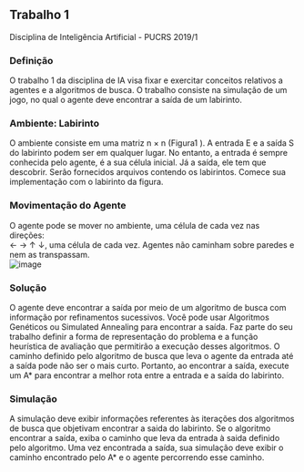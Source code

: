 ## Trabalho 1
Disciplina de Inteligência Artificial - PUCRS 2019/1
### Definição
O trabalho 1 da disciplina de IA visa fixar e exercitar conceitos relativos a agentes e a algoritmos de busca. 
O trabalho consiste na simulação de um jogo, no qual o agente deve encontrar a saída de um labirinto.
### Ambiente: Labirinto
O ambiente consiste em uma matriz n × n (Figura1 ). A entrada E e a
saída S do labirinto podem ser em qualquer lugar. No entanto, a entrada
é sempre conhecida pelo agente, é a sua célula inicial. Já a saída, ele tem
que descobrir. Serão fornecidos arquivos contendo os labirintos. Comece
sua implementação com o labirinto da figura.
### Movimentação do Agente
O agente pode se mover no ambiente, uma célula de cada vez nas direções:  
← → ↑ ↓, uma célula de cada vez. Agentes não caminham sobre paredes e
nem as transpassam.  
![image](https://user-images.githubusercontent.com/32601286/55297920-f180e400-5400-11e9-95b4-16f00beef12d.png)
### Solução
O agente deve encontrar a saída por meio de um algoritmo de busca
com informação por refinamentos sucessivos. Você pode usar Algoritmos Genéticos ou Simulated Annealing para encontrar a saída. Faz parte
do seu trabalho definir a forma de representação do problema e a função
heurística de avaliação que permitirão a execução desses algoritmos. O
caminho definido pelo algoritmo de busca que leva o agente da entrada
até a saída pode não ser o mais curto. Portanto, ao encontrar a saída,
execute um A* para encontrar a melhor rota entre a entrada e a saída do
labirinto.
### Simulação
A simulação deve exibir informações referentes às iterações dos algoritmos
de busca que objetivam encontrar a saida do labirinto. Se o algoritmo
encontrar a saída, exiba o caminho que leva da entrada à saida definido
pelo algoritmo. Uma vez encontrada a saída, sua simulação deve exibir o
caminho encontrado pelo A* e o agente percorrendo esse caminho.

